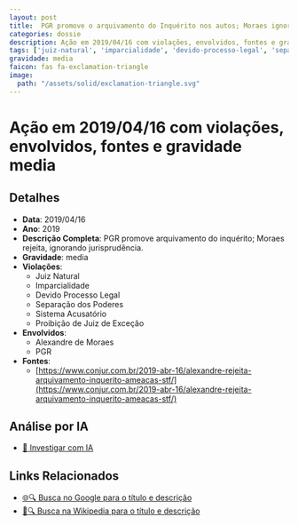 ```yaml
---
layout: post
title:  PGR promove o arquivamento do Inquérito nos autos; Moraes ignora a jurisprudência do STF e rejeita o arquivamento
categories: dossie
description: Ação em 2019/04/16 com violações, envolvidos, fontes e gravidade media
tags: ['juiz-natural', 'imparcialidade', 'devido-processo-legal', 'separacao-dos-poderes', 'sistema-acusatorio', 'proibicao-de-juiz-de-excecao', 'alexandre-de-moraes', 'pgr', 'gravidade-media']
gravidade: media
faicon: fas fa-exclamation-triangle
image:
  path: "/assets/solid/exclamation-triangle.svg"
---
```


# Ação em 2019/04/16 com violações, envolvidos, fontes e gravidade media

## Detalhes
- **Data**: 2019/04/16
- **Ano**: 2019
- **Descrição Completa**: PGR promove arquivamento do inquérito; Moraes rejeita, ignorando jurisprudência.
- **Gravidade**: media <i class="fas fas fa-exclamation-triangle fa-2x"></i>
- **Violações**:
  - Juiz Natural
  - Imparcialidade
  - Devido Processo Legal
  - Separação dos Poderes
  - Sistema Acusatório
  - Proibição de Juiz de Exceção
- **Envolvidos**:
  - Alexandre de Moraes
  - PGR
- **Fontes**:
  - [https://www.conjur.com.br/2019-abr-16/alexandre-rejeita-arquivamento-inquerito-ameacas-stf/](https://www.conjur.com.br/2019-abr-16/alexandre-rejeita-arquivamento-inquerito-ameacas-stf/)

## Análise por IA
- [🤖 Investigar com IA](https://www.perplexity.ai/search?q=%22Alexandre%20de%20Moraes%22%20PGR%20promove%20o%20arquivamento%20do%20Inqu%C3%A9rito%20nos%20autos%3B%20Moraes%20ignora%20a%20jurisprud%C3%AAncia%20do%20STF%20e%20rejeita%20o%20arquivamento%20PGR%20promove%20arquivamento%20do%20inqu%C3%A9rito%3B%20Moraes%20rejeita%2C%20ignorando%20jurisprud%C3%AAncia.%20Juiz%20Natural%20Imparcialidade%20Devido%20Processo%20Legal%20Separa%C3%A7%C3%A3o%20dos%20Poderes%20Sistema%20Acusat%C3%B3rio%20Proibi%C3%A7%C3%A3o%20de%20Juiz%20de%20Exce%C3%A7%C3%A3o%202019%20gravidade%20media)

## Links Relacionados
- [🌐🔍 Busca no Google para o título e descrição](https://www.google.com/search?q=%22Alexandre%20de%20Moraes%22%20PGR%20promove%20o%20arquivamento%20do%20Inqu%C3%A9rito%20nos%20autos%3B%20Moraes%20ignora%20a%20jurisprud%C3%AAncia%20do%20STF%20e%20rejeita%20o%20arquivamento%20PGR%20promove%20arquivamento%20do%20inqu%C3%A9rito%3B%20Moraes%20rejeita%2C%20ignorando%20jurisprud%C3%AAncia.%20Juiz%20Natural%20Imparcialidade%20Devido%20Processo%20Legal%20Separa%C3%A7%C3%A3o%20dos%20Poderes%20Sistema%20Acusat%C3%B3rio%20Proibi%C3%A7%C3%A3o%20de%20Juiz%20de%20Exce%C3%A7%C3%A3o%202019%20gravidade%20media)
- [📖🔍 Busca na Wikipedia para o título e descrição](https://pt.wikipedia.org/w/index.php?search=%22Alexandre%20de%20Moraes%22%20PGR%20promove%20o%20arquivamento%20do%20Inqu%C3%A9rito%20nos%20autos%3B%20Moraes%20ignora%20a%20jurisprud%C3%AAncia%20do%20STF%20e%20rejeita%20o%20arquivamento%20PGR%20promove%20arquivamento%20do%20inqu%C3%A9rito%3B%20Moraes%20rejeita%2C%20ignorando%20jurisprud%C3%AAncia.%20Juiz%20Natural%20Imparcialidade%20Devido%20Processo%20Legal%20Separa%C3%A7%C3%A3o%20dos%20Poderes%20Sistema%20Acusat%C3%B3rio%20Proibi%C3%A7%C3%A3o%20de%20Juiz%20de%20Exce%C3%A7%C3%A3o%202019%20gravidade%20media)

